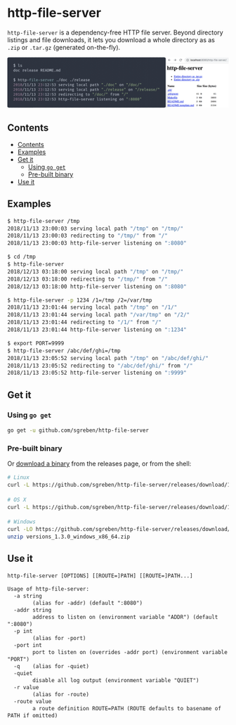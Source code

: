 # http-file-server

`http-file-server` is a dependency-free HTTP file server. Beyond directory listings and file downloads, it lets you download a whole directory as as `.zip` or `.tar.gz` (generated on-the-fly).

![screenshot](doc/screenshot.gif)

## Contents

- [Contents](#contents)
- [Examples](#examples)
- [Get it](#get-it)
    - [Using `go get`](#using-go-get)
    - [Pre-built binary](#pre-built-binary)
- [Use it](#use-it)

## Examples

```sh
$ http-file-server /tmp
2018/11/13 23:00:03 serving local path "/tmp" on "/tmp/"
2018/11/13 23:00:03 redirecting to "/tmp/" from "/"
2018/11/13 23:00:03 http-file-server listening on ":8080"
```

```sh
$ cd /tmp
$ http-file-server
2018/12/13 03:18:00 serving local path "/tmp" on "/tmp/"
2018/12/13 03:18:00 redirecting to "/tmp/" from "/"
2018/12/13 03:18:00 http-file-server listening on ":8080"
```

```sh
$ http-file-server -p 1234 /1=/tmp /2=/var/tmp
2018/11/13 23:01:44 serving local path "/tmp" on "/1/"
2018/11/13 23:01:44 serving local path "/var/tmp" on "/2/"
2018/11/13 23:01:44 redirecting to "/1/" from "/"
2018/11/13 23:01:44 http-file-server listening on ":1234"
```

```sh
$ export PORT=9999
$ http-file-server /abc/def/ghi=/tmp
2018/11/13 23:05:52 serving local path "/tmp" on "/abc/def/ghi/"
2018/11/13 23:05:52 redirecting to "/abc/def/ghi/" from "/"
2018/11/13 23:05:52 http-file-server listening on ":9999"
```

## Get it

### Using `go get`

```sh
go get -u github.com/sgreben/http-file-server
```

### Pre-built binary

Or [download a binary](https://github.com/sgreben/http-file-server/releases/latest) from the releases page, or from the shell:

```sh
# Linux
curl -L https://github.com/sgreben/http-file-server/releases/download/1.3.0/http-file-server_1.3.0_linux_x86_64.tar.gz | tar xz

# OS X
curl -L https://github.com/sgreben/http-file-server/releases/download/1.3.0/http-file-server_1.3.0_osx_x86_64.tar.gz | tar xz

# Windows
curl -LO https://github.com/sgreben/http-file-server/releases/download/1.3.0/http-file-server_1.3.0_windows_x86_64.zip
unzip versions_1.3.0_windows_x86_64.zip
```

## Use it

```text
http-file-server [OPTIONS] [[ROUTE=]PATH] [[ROUTE=]PATH...]
```

```text
Usage of http-file-server:
  -a string
    	(alias for -addr) (default ":8080")
  -addr string
    	address to listen on (environment variable "ADDR") (default ":8080")
  -p int
    	(alias for -port)
  -port int
    	port to listen on (overrides -addr port) (environment variable "PORT")
  -q	(alias for -quiet)
  -quiet
    	disable all log output (environment variable "QUIET")
  -r value
    	(alias for -route)
  -route value
    	a route definition ROUTE=PATH (ROUTE defaults to basename of PATH if omitted)
```
